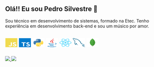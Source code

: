## Olá!! Eu sou Pedro Silvestre 👋

Sou técnico em desenvolvimento de sistemas, formado na Etec.
Tenho experiência em desenvolvimento back-end e sou um músico por amor.

<div style="display: inline_block"><br>
    <img align="center" alt="Pedr-TS" height="30" width="40" src="https://raw.githubusercontent.com/devicons/devicon/master/icons/javascript/javascript-plain.svg">
    <img align="center" alt="Pedr-TS" height="30" width="40" src="https://raw.githubusercontent.com/devicons/devicon/master/icons/typescript/typescript-plain.svg">
    <img align="center" alt="Pedr-Python" height="30" width="40" src="https://raw.githubusercontent.com/devicons/devicon/master/icons/python/python-original.svg">
    <img align="center" alt="Pedr-Java" height="30" width="40" src="https://raw.githubusercontent.com/devicons/devicon/master/icons/java/java-original.svg">
    <img align="center" alt="Pedr-React" height="30" width="40" src="https://raw.githubusercontent.com/devicons/devicon/master/icons/react/react-original.svg">
    <img align="center" alt="Pedr-MySQL" height="30" width="40" src="https://raw.githubusercontent.com/devicons/devicon/master/icons/mysql/mysql-original.svg">
    <img align="center" alt="Pedr-MongoDB" height="30" width="40" src="https://raw.githubusercontent.com/devicons/devicon/master/icons/mongodb/mongodb-original.svg">
</div>
  
  ##
 
<div>
    <a href="https://www.github.com/Pedrsilvaa">
        <img height="130em" src="https://github-readme-stats.vercel.app/api?username=Pedrsilvaa&theme=react&show_icons=true&hide_border=false&count_private=true">
    </a>
    <a href="https://www.github.com/Pedrsilvaa">
        <img height="130em" src="https://github-readme-stats.vercel.app/api/top-langs/?username=Pedrsilvaa&theme=react&show_icons=true&hide_border=false&layout=compact">
    </a>
</div>
